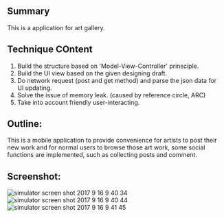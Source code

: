 ## Summary
This is a application for art gallery.

## Technique COntent 
1. Build the structure based on 'Model-View-Controller' prinsciple.
2. Build the UI view based on the given designing draft.
3. Do network request (post and get method) and parse the json data for UI updating.
4. Solve the issue of memory leak. (caused by reference circle, ARC)
5. Take into account friendly user-interacting.


## Outline:
This is a mobile application to provide convenience for artists to post their 
new work and for normal users to browse those art work, some social functions are 
implemented, such as collecting posts and comment.


## Screenshot:
![simulator screen shot 2017 9 16 9 40 34](https://user-images.githubusercontent.com/9635252/30527270-1c94dac4-9bfd-11e7-8355-1cf8c39b597c.png )
![simulator screen shot 2017 9 16 9 40 44](https://user-images.githubusercontent.com/9635252/30527272-1c9689c8-9bfd-11e7-9300-62b22a5d53ae.png)
![simulator screen shot 2017 9 16 9 41 45](https://user-images.githubusercontent.com/9635252/30527271-1c966024-9bfd-11e7-9fa1-f9fd4bf46c0c.png)


